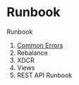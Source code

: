 Runbook
=======
Runbook

1. [Common Errors](../master/Common%20Errors.md)
2. Rebalance
3. XDCR
4. Views
5. REST API
Runbook 
